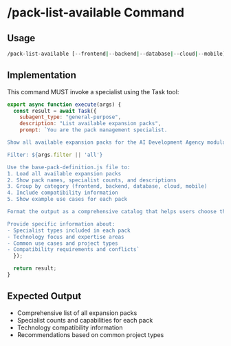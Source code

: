 # /pack-list-available Command

## Usage
```bash
/pack-list-available [--frontend|--backend|--database|--cloud|--mobile]
```

## Implementation
This command MUST invoke a specialist using the Task tool:

```javascript
export async function execute(args) {
  const result = await Task({
    subagent_type: "general-purpose",
    description: "List available expansion packs",
    prompt: `You are the pack management specialist.

Show all available expansion packs for the AI Development Agency modular system.

Filter: ${args.filter || 'all'}

Use the base-pack-definition.js file to:
1. Load all available expansion packs
2. Show pack names, specialist counts, and descriptions
3. Group by category (frontend, backend, database, cloud, mobile)
4. Include compatibility information
5. Show example use cases for each pack

Format the output as a comprehensive catalog that helps users choose the right packs for their technology stack.

Provide specific information about:
- Specialist types included in each pack
- Technology focus and expertise areas
- Common use cases and project types
- Compatibility requirements and conflicts`
  });

  return result;
}
```

## Expected Output
- Comprehensive list of all expansion packs
- Specialist counts and capabilities for each pack
- Technology compatibility information
- Recommendations based on common project types